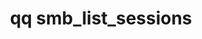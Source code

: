 ---
category: smb
command: smb_list_sessions
keywords: qq, qq_cli, smb_list_sessions
optional_options:
- alternate: []
  help: Max sessions to return per request
  name: --page-size
  required: false
- alternate: []
  help: "\n                List only the sessions that match the specified user's\
    \ identity in one of the\n                following forms: a name or a SID optionally\
    \ qualified with a domain prefix (for\n                example, \"local:name\"\
    , \"S-1-1-0\", \"name\", \"world:Everyone\", \"ldap_user:name\",\n           \
    \     \"ad:name\"), or an ID type (for example, \"uid:1001\", \"auth_id:513\"\
    , \"SID:S-1-1-0\").\n                "
  name: --identity
  required: false
permalink: /qq-cli-command-guide/smb/smb_list_sessions.html
positional_options: []
sidebar: qq_cli_command_reference_sidebar
summary: This section explains how to use the <code>qq smb_list_sessions</code> command.
synopsis: List SMB open sessions
title: qq smb_list_sessions
usage: qq smb_list_sessions [-h] [--page-size PAGE_SIZE] [--identity IDENTITY]
zendesk_source: qq CLI Command Guide

---